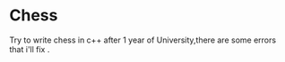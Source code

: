 # Chess
 Try to write chess in c++ after 1 year of University,there are some errors that i'll fix .
